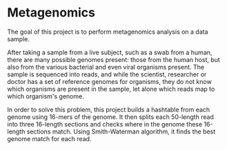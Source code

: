 # Metagenomics

The goal of this project is to perform metagenomics analysis on a data sample. 

After taking a sample from a live subject, such as a swab from a human, there are many possible genomes present: those from the human host, but also from the various bacterial and even viral organisms present. The sample is sequenced into reads, and while the scientist, researcher or doctor has a set of reference genomes for organisms, they do not know which organisms are present in the sample, let alone which reads map to which organism's genome. 

In order to solve this problem, this project builds a hashtable from each genome using 16-mers of the genome. It then splits each 50-length read into three 16-length sections and checks where in the genome these 16-length sections match. Using Smith-Waterman algorithm, it finds the best genome match for each read. 
